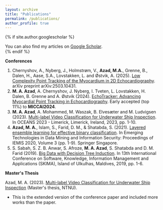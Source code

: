 ```yaml
---
layout: archive
title: "Publications"
permalink: /publications/
author_profile: true
---
```


{% if site.author.googlescholar %}
  <div class="wordwrap">You can also find my articles on <a href="{{site.author.googlescholar}}">Google Scholar</a>.</div>
{% endif %}

<!-- {% include base_path %}

{% for post in site.publications reversed %}
  {% include archive-single.html %}
{% endfor %} -->

**Conferences**
1. Chernyshov, A., Nyberg, J., Holmstrøm, V., **Azad, M.A.**, Grenne, B., Dalen, H., Aase, S.A., Lovstakken, L. and Østvik, A. (2025). [Low Complexity Point Tracking of the Myocardium in 2D Echocardiography](https://arxiv.org/abs/2503.10431). arXiv preprint arXiv:2503.10431.
2. **M. A. Azad**,  A. Chernyshov, J. Nyberg, I. Tveten, L. Lovstakken, H. Dalen, B. Grenne and A. Østvik (2024). [EchoTracker: Advancing Myocardial Point Tracking in Echocardiography]([https://arxiv.org/abs/2405.08587](https://link.springer.com/chapter/10.1007/978-3-031-72083-3_60)). Early accepted (top 11%) to **MICCAI2024**.
3. **M. A. Azad**, A. Mohammed, M. Waszak, B. Elvesæter and M. Ludvigsen (2023). [Multi-label Video Classification for Underwater Ship Inspection](https://doi.org/10.1109/OCEANSLimerick52467.2023.10244578). In OCEANS 2023 - Limerick, Limerick, Ireland, 2023, pp. 1-10.
4. **Azad, M. A.**, Islam, S., Farid, D. M., & Shatabda, S. (2021). [Layered ensemble learning for effective binary classification](https://link.springer.com/chapter/10.1007/978-981-15-9774-9_1). In Emerging Technologies in Data Mining and Information Security: Proceedings of IEMIS 2020, Volume 3 (pp. 1-9). Springer Singapore.
5. S. Sabah, S. Z. B. Anwar, S. Afroze, **M. A. Azad**, S. Shatabda and D. M. Farid (2019). [Big Data with Decision Tree Induction](https://doi.org/10.1109/SKIMA47702.2019.8982419). In 13th International Conference on Software, Knowledge, Information Management and Applications (SKIMA), Island of Ulkulhas, Maldives, 2019, pp. 1-6.

**Master's Thesis**

Azad, M. A. (2023). [Multi-label Video Classification for Underwater Ship Inspection](https://ntnuopen.ntnu.no/ntnu-xmlui/handle/11250/3094213) (Master's thesis, NTNU).
  - This is the extended version of the conference paper and included more works than the paper.
